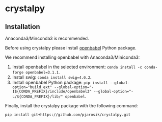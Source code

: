 # crystalpy

## Installation

Anaconda3/Minconda3 is recommended.

Before using crystalpy please install [openbabel](https://openbabel.org/docs/current/UseTheLibrary/Python.html) Python package.

We recommend installing openbabel with Anaconda3/Miniconda3:

1. Install openbabel in the selected environment: `conda install -c conda-forge openbabel=3.1.1`.
2. Install swig: `conda install swig=4.0.2`.
3. Install openbabel Python package: `pip install --global-option="build_ext" --global-option="-I${CONDA_PREFIX}/include/openbabel3" --global-option="-L/${CONDA_PREFIX}/lib/" openbabel`.


Finally, install the crystalpy package with the following command:
```
pip install git+https://github.com/pjarosik/crystalpy.git
```
